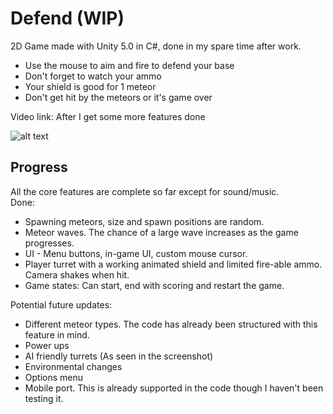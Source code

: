 Defend (WIP)
==============

2D Game made with Unity 5.0 in C#, done in my spare time after work.

- Use the mouse to aim and fire to defend your base
- Don't forget to watch your ammo
- Your shield is good for 1 meteor
- Don't get hit by the meteors or it's game over

Video link: After I get some more features done

![alt text](https://dl.dropboxusercontent.com/u/15765996/Images/Defend%20Game/2015-04-06_04-42-18.png "")
 
Progress
------------
All the core features are complete so far except for sound/music.  
Done:
- Spawning meteors, size and spawn positions are random.
- Meteor waves. The chance of a large wave increases as the game progresses.
- UI - Menu buttons, in-game UI, custom mouse cursor.
- Player turret with a working animated shield and limited fire-able ammo. Camera shakes when hit.
- Game states: Can start, end with scoring and restart the game.

Potential future updates:
- Different meteor types. The code has already been structured with this feature in mind.
- Power ups
- AI friendly turrets (As seen in the screenshot)
- Environmental changes
- Options menu
- Mobile port. This is already supported in the code though I haven't been testing it.
